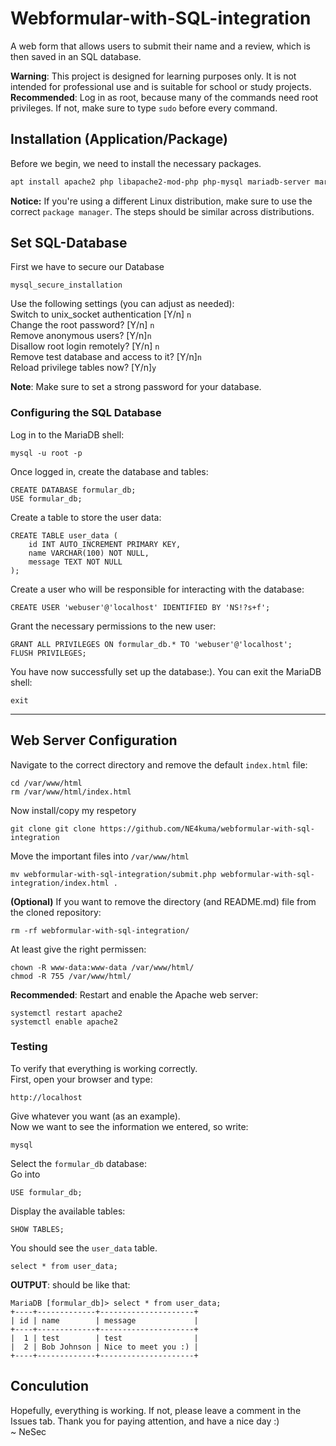 # Webformular-with-SQL-integration
A web form that allows users to submit their name and a review, which is then saved in an SQL database.

**Warning**: This project is designed for learning purposes only. It is not intended for professional use and is suitable for school or study projects. <br>
**Recommended**: Log in as root, because many of the commands need root privileges. If not, make sure to type `sudo` before every command.

## Installation (Application/Package) 
Before we begin, we need to install the necessary packages.

```bash
apt install apache2 php libapache2-mod-php php-mysql mariadb-server mariadb-client php-mysqli git
```
**Notice:** If you're using a different Linux distribution, make sure to use the correct `package manager`. The steps should be similar across distributions.

## Set SQL-Database
First we have to secure our Database
```
mysql_secure_installation
```
Use the following settings (you can adjust as needed): <br>
Switch to unix_socket authentication [Y/n] `n`<br>
Change the root password? [Y/n] `n` <br>
Remove anonymous users? [Y/n]`n` <br>
Disallow root login remotely? [Y/n] `n` <br>
Remove test database and access to it? [Y/n]`n` <br>
Reload privilege tables now? [Y/n]`y` <br>

**Note**: Make sure to set a strong password for your database.
### Configuring the SQL Database
Log in to the MariaDB shell:
```
mysql -u root -p
```
Once logged in, create the database and tables:
```
CREATE DATABASE formular_db;
USE formular_db;
```
Create a table to store the user data:
```
CREATE TABLE user_data (
    id INT AUTO_INCREMENT PRIMARY KEY,
    name VARCHAR(100) NOT NULL,
    message TEXT NOT NULL
);
```
Create a user who will be responsible for interacting with the database:
```
CREATE USER 'webuser'@'localhost' IDENTIFIED BY 'NS!?s+f';
```
Grant the necessary permissions to the new user:
```
GRANT ALL PRIVILEGES ON formular_db.* TO 'webuser'@'localhost';
FLUSH PRIVILEGES;
```
You have now successfully set up the database:). You can exit the MariaDB shell:
```
exit
```
____
## Web Server Configuration
Navigate to the correct directory and remove the default `index.html` file:
```
cd /var/www/html
rm /var/www/html/index.html
```
Now install/copy my respetory
```
git clone git clone https://github.com/NE4kuma/webformular-with-sql-integration
```
Move the important files into `/var/www/html` 
```
mv webformular-with-sql-integration/submit.php webformular-with-sql-integration/index.html .
```

**(Optional)** If you want to remove the directory (and README.md) file from the cloned repository:
```
rm -rf webformular-with-sql-integration/
```
At least give the right permissen:
```
chown -R www-data:www-data /var/www/html/
chmod -R 755 /var/www/html/
```
**Recommended**: Restart and enable the Apache web server:
```
systemctl restart apache2
systemctl enable apache2
```
### Testing
To verify that everything is working correctly.<br>
First, open your browser and type:
```
http://localhost
```
Give whatever you want (as an example). <br>
Now we want to see the information we entered, so write:
```
mysql
```
Select the `formular_db` database: <br>
Go into
```
USE formular_db;
```
Display the available tables:
```
SHOW TABLES;
```
You should see the `user_data` table.
```
select * from user_data;
```
**OUTPUT**: should be like that:
`````
MariaDB [formular_db]> select * from user_data;
+----+-------------+---------------------+
| id | name        | message             |
+----+-------------+---------------------+
|  1 | test        | test                |
|  2 | Bob Johnson | Nice to meet you :) |
+----+-------------+---------------------+
`````
## Conculution
Hopefully, everything is working. If not, please leave a comment in the Issues tab. Thank you for paying attention, and have a nice day :)<br>
~ NeSec
